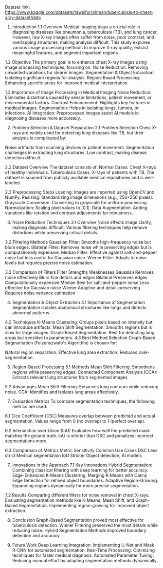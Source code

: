 Dataset link: https://www.kaggle.com/datasets/tawsifurrahman/tuberculosis-tb-chest-xray-dataset/data



1. Introduction
1.1 Overview
Medical imaging plays a crucial role in diagnosing diseases like pneumonia, tuberculosis (TB), and lung cancer. However, raw X-ray images often suffer from noise, poor contrast, and overlapping structures, making analysis difficult. This study explores various image processing methods to improve X-ray quality, extract meaningful features, and segment important regions.

1.2 Objective
The primary goal is to enhance chest X-ray images using image processing techniques, focusing on:
Noise Reduction: Removing unwanted variations for clearer images.
Segmentation & Object Extraction: Isolating significant regions for analysis.
Region-Based Processing: Enhancing specific areas for improved medical interpretation.

1.3 Importance of Image Processing in Medical Imaging
Noise Reduction: Eliminates distortions caused by sensor limitations, patient movement, or environmental factors.
Contrast Enhancement: Highlights key features in medical images.
Segmentation: Helps in isolating lungs, tumors, or infections.
AI Integration: Preprocessed images assist AI models in diagnosing diseases more accurately.


2. Problem Selection & Dataset Preparation
2.1 Problem Selection
Chest X-rays are widely used for detecting lung diseases like TB, but their analysis is complicated by:

Noise artifacts from scanning devices or patient movement.
Segmentation challenges in extracting lung structures.
Low contrast, making disease detection difficult.

2.2 Dataset Overview
The dataset consists of:
Normal Cases: Chest X-rays of healthy individuals.
Tuberculosis Cases: X-rays of patients with TB.
The dataset is sourced from publicly available medical repositories and is well-labeled.

2.3 Preprocessing Steps
Loading: Images are imported using OpenCV and NumPy.
Resizing: Standardizing image dimensions (e.g., 256×256 pixels).
Grayscale Conversion: Converting to grayscale for uniform processing.
Normalization: Scaling pixel values to [0,1].
Data Augmentation: Adding variations like rotation and contrast adjustments for robustness.


3. Noise Reduction Techniques
3.1 Overview
Noise affects image clarity, making diagnosis difficult. Various filtering techniques help remove distortions while preserving critical details.

3.2 Filtering Methods
Gaussian Filter: Smooths high-frequency noise but blurs edges.
Bilateral Filter: Removes noise while preserving edges but is computationally expensive.
Median Filter: Effective against salt-and-pepper noise but less useful for Gaussian noise.
Wiener Filter: Adapts to noise levels but requires precise noise estimation.

3.3 Comparison of Filters
Filter	Strengths	Weaknesses
Gaussian	Removes noise effectively	Blurs fine details and edges
Bilateral	Preserves edges	Computationally expensive
Median	Best for salt-and-pepper noise	Less effective for Gaussian noise
Wiener	Adaptive and detail-preserving	Requires noise variance estimation


4. Segmentation & Object Extraction
4.1 Importance of Segmentation
Segmentation isolates anatomical structures like lungs and detects abnormal patterns.

4.2 Techniques
K-Means Clustering: Groups pixels based on intensity but can introduce artifacts.
Mean Shift Segmentation: Smooths regions but is slow for large images.
Graph-Based Segmentation: Best for detecting lung areas but sensitive to parameters.
4.3 Best Method Selection
Graph-Based Segmentation (Felzenszwalb's Algorithm) is chosen for:

Natural region separation.
Effective lung area extraction.
Reduced over-segmentation.


5. Region-Based Processing
5.1 Methods
Mean Shift Filtering: Smoothens regions while preserving edges.
Connected Component Analysis (CCA): Extracts relevant lung structures from segmented images.

5.2 Advantages
Mean Shift Filtering: Enhances lung contours while reducing noise.
CCA: Identifies and isolates lung areas effectively.


7. Evaluation Metrics
To compare segmentation techniques, the following metrics are used:

6.1 Dice Coefficient (DSC)
Measures overlap between predicted and actual segmentation.
Values range from 0 (no overlap) to 1 (perfect overlap).

6.2 Intersection over Union (IoU)
Evaluates how well the predicted mask matches the ground truth.
IoU is stricter than DSC and penalizes incorrect segmentations more.

6.3 Comparison of Metrics
Metric	Sensitivity	Common Use Cases
DSC	Less strict	Medical segmentation
IoU	Stricter	Object detection, AI models


7. Innovations in the Approach
7.1 Key Innovations
Hybrid Segmentation: Combining classical filtering with deep learning for better accuracy.
Edge-Enhanced K-Means Clustering: Merging K-Means with Canny Edge Detection for refined object boundaries.
Adaptive Region-Growing: Expanding regions dynamically for more precise segmentation.

7.2 Results
Comparing different filters for noise removal in chest X-rays.
Evaluating segmentation methods like K-Means, Mean Shift, and Graph-Based Segmentation.
Implementing region-growing for improved object extraction.

8. Conclusion
Graph-Based Segmentation proved most effective for tuberculosis detection.
Wiener Filtering preserved the most details while reducing noise.
Hybrid Segmentation Methods improved boundary detection and accuracy.

9. Future Work
Deep Learning Integration: Implementing U-Net and Mask R-CNN for automated segmentation.
Real-Time Processing: Optimizing techniques for faster medical diagnosis.
Automated Parameter Tuning: Reducing manual effort by adapting segmentation methods dynamically.
